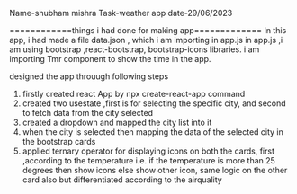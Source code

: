 Name-shubham mishra
Task-weather app
date-29/06/2023

============things i had done for making app=============
In this app, i had made a file data.json , which i am importing in app.js
in app.js ,i am using bootstrap ,react-bootstrap, bootstrap-icons libraries.
i am importing Tmr component to show the time in the app.

designed the app throuugh following steps
1. firstly created react App by npx create-react-app command
2. created two usestate ,first is for selecting the specific city, and second to fetch data from the city selected
3. created a dropdown and mapped the city list into it
4. when the city is selected then mapping the data of the selected city in the bootstrap cards
5. applied ternary operator for displaying icons on both the cards, first ,according to the temperature i.e. if the temperature is more than 25 degrees then show icons else show other icon, same logic on the other card also but differentiated according to the airquality

